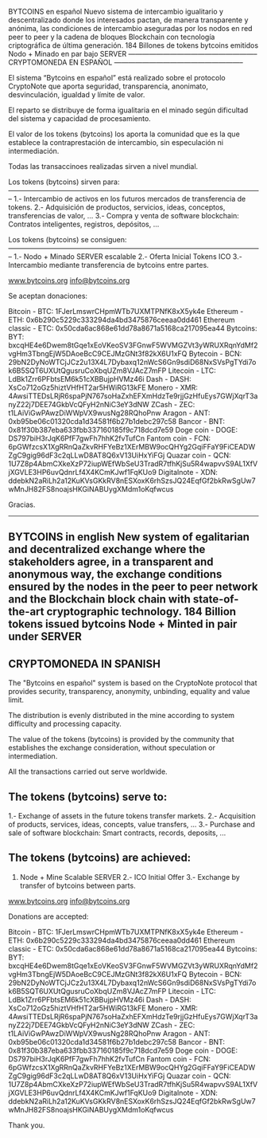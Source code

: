 BYTCOINS en español
Nuevo sistema de intercambio igualitario y descentralizado donde los interesados pactan, de manera transparente y anónima, las condiciones de intercambio aseguradas por los nodos en red peer to peer y la cadena de bloques Blockchain con tecnología criptográfica de última generación.
184 Billones de tokens bytcoins emitidos
Nodo + Minado en par bajo SERVER
——————————————————–
CRYPTOMONEDA EN ESPAÑOL
——————————————————–

El sistema “Bytcoins en español” está realizado sobre el protocolo CryptoNote que aporta seguridad, transparencia, anonimato, desvinculación, igualdad y límite de valor.

El reparto se distribuye de forma igualitaria en el minado según dificultad del sistema y capacidad de procesamiento.

El valor de los tokens (bytcoins) los aporta la comunidad que es la que establece la contraprestación de intercambio, sin especulación ni intermediación.

Todas las transaccinoes realizadas sirven a nivel mundial.

Los tokens (bytcoins) sirven para:
————————————————————————————————————–
1.- Intercambio de activos en los futuros mercados de transferencia de tokens.
2.- Adquisición de productos, servicios, ideas, conceptos, transferencias de valor, …
3.- Compra y venta de software blockchain: Contratos inteligentes, registros, depósitos, …

Los tokens (bytcoins) se consiguen:
————————————————————————————————————–
1.- Nodo + Minado SERVER escalable
2.- Oferta Inicial Tokens ICO
3.- Intercambio mediante transferencia de bytcoins entre partes.

www.bytcoins.org
info@bytcoins.org


Se aceptan donaciones:

Bitcoin - BTC: 1FJerLmswrCHpmWTb7UXMTPNfK8xX5yk4e
Ethereum - ETH: 0x6b290c5229c333294da4bd3475876ceeaa0dd461
Ethereum classic - ETC: 0x50cda6ac868e61dd78a8671a5168ca217095ea44
Bytcoins: BYT: bxcqHE4e6Dwem8tGqe1xEoVKeoSV3FGnwF5WVMGZVt3yWRUXRqnYdMf2vgHm3TbngEjW5DAoeBcC9CEJMzGNt3f82kX6U1xFQ
Bytecoin - BCN: 29bN2DyNoWTCjJCz2u13X4L7Dybaxq12nWcS6Gn9sdiD68NxSVsPgTYdi7ok6B5SQT6UXUtQgusruCoXbqUZm8VJAcZ7mFP
Litecoin - LTC: LdBk1Zrr6PFbtsEM6k51cXBBujpHVMz46i
Dash - DASH: XsCo712oGz5hiztVHfHT2ar5HWiRG13kFE
Monero - XMR: 4AwsiTTEDsLRjR6spaPjN767soHaZxhEFXmHdzTe9rjjGzHfuEys7GWjXqrT3anyZ22j7DEE74GkbVcQFyH2nNiC3eY3dNW
ZCash - ZEC: t1LAiViGwPAwzDiWWpVX9wusNg28RQhoPnw
Aragon - ANT: 0xb95be06c01320cda1d34581f6b27b1debc297c58
Bancor - BNT: 0x81f30b387eba633fbb337160185f9c718dcd7e59
Doge coin - DOGE: DS797biH3rJqK6PfF7gwFh7hhK2fvTufCn
Fantom coin - FCN: 6pGWfzcsX1XgRRnQaZkvRHFYeBz1XErMBW9ocQHYg2GqiFFaY9FiCEADWZgC9gig96dF3c2qLLwD8AT8Q6xV13UiHxYiFGj
Quazar coin - QCN: 1U7Z8p4AbmCXkeXzP72iupWEfWbSeU3TradR7tfhKjSu5R4wapvvS9AL1XfVjXGVLE3HP6uvQdnrLf4X4KCmKJwf1FqKUo9
Digitalnote - XDN: ddebkN2aRiLh2a12KuKVsGKkRV8nESXoxK6rhSzsJQ24EqfGf2bkRwSgUw7wMnJH82FS8noajsHKGiNABUygXMdm1oKqfwcus

Gracias.




-------------------------------------------------------------------------------------------------------------------------------------------------------------



BYTCOINS in english
New system of egalitarian and decentralized exchange where the stakeholders agree, in a transparent and anonymous way, the exchange conditions ensured by the nodes in the peer to peer network and the Blockchain block chain with state-of-the-art cryptographic technology.
184 Billion tokens issued bytcoins
Node + Minted in pair under SERVER
-------------------
CRYPTOMONEDA IN SPANISH
-------------------

The "Bytcoins en español" system is based on the CryptoNote protocol that provides security, transparency, anonymity, unbinding, equality and value limit.

The distribution is evenly distributed in the mine according to system difficulty and processing capacity.

The value of the tokens (bytcoins) is provided by the community that establishes the exchange consideration, without speculation or intermediation.

All the transactions carried out serve worldwide.

The tokens (bytcoins) serve to:
-------------------------------------
1.- Exchange of assets in the future tokens transfer markets.
2.- Acquisition of products, services, ideas, concepts, value transfers, ...
3.- Purchase and sale of software blockchain: Smart contracts, records, deposits, ...

The tokens (bytcoins) are achieved:
-------------------------------------
1. Node + Mine Scalable SERVER
2.- ICO Initial Offer
3.- Exchange by transfer of bytcoins between parts.

www.bytcoins.org
info@bytcoins.org


Donations are accepted:

Bitcoin - BTC: 1FJerLmswrCHpmWTb7UXMTPNfK8xX5yk4e
Ethereum - ETH: 0x6b290c5229c333294da4bd3475876ceeaa0dd461
Ethereum classic - ETC: 0x50cda6ac868e61dd78a8671a5168ca217095ea44
Bytcoins: BYT: bxcqHE4e6Dwem8tGqe1xEoVKeoSV3FGnwF5WVMGZVt3yWRUXRqnYdMf2vgHm3TbngEjW5DAoeBcC9CEJMzGNt3f82kX6U1xFQ
Bytecoin - BCN: 29bN2DyNoWTCjJCz2u13X4L7Dybaxq12nWcS6Gn9sdiD68NxSVsPgTYdi7ok6B5SQT6UXUtQgusruCoXbqUZm8VJAcZ7mFP
Litecoin - LTC: LdBk1Zrr6PFbtsEM6k51cXBBujpHVMz46i
Dash - DASH: XsCo712oGz5hiztVHfHT2ar5HWiRG13kFE
Monero - XMR: 4AwsiTTEDsLRjR6spaPjN767soHaZxhEFXmHdzTe9rjjGzHfuEys7GWjXqrT3anyZ22j7DEE74GkbVcQFyH2nNiC3eY3dNW
ZCash - ZEC: t1LAiViGwPAwzDiWWpVX9wusNg28RQhoPnw
Aragon - ANT: 0xb95be06c01320cda1d34581f6b27b1debc297c58
Bancor - BNT: 0x81f30b387eba633fbb337160185f9c718dcd7e59
Doge coin - DOGE: DS797biH3rJqK6PfF7gwFh7hhK2fvTufCn
Fantom coin - FCN: 6pGWfzcsX1XgRRnQaZkvRHFYeBz1XErMBW9ocQHYg2GqiFFaY9FiCEADWZgC9gig96dF3c2qLLwD8AT8Q6xV13UiHxYiFGj
Quazar coin - QCN: 1U7Z8p4AbmCXkeXzP72iupWEfWbSeU3TradR7tfhKjSu5R4wapvvS9AL1XfVjXGVLE3HP6uvQdnrLf4X4KCmKJwf1FqKUo9
Digitalnote - XDN: ddebkN2aRiLh2a12KuKVsGKkRV8nESXoxK6rhSzsJQ24EqfGf2bkRwSgUw7wMnJH82FS8noajsHKGiNABUygXMdm1oKqfwcus

Thank you.

